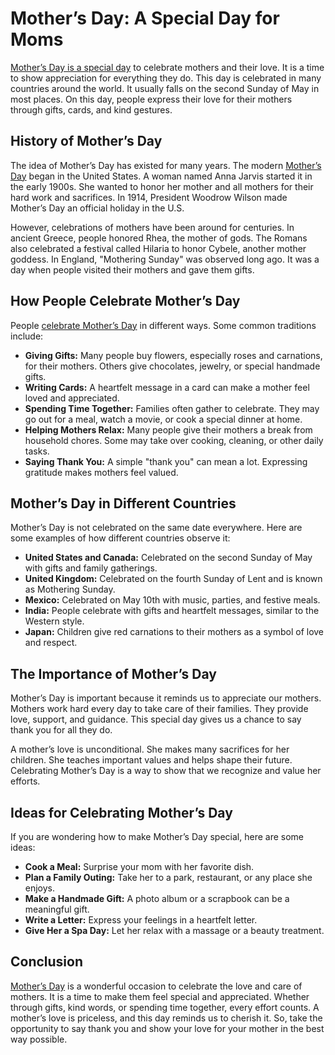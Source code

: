 # **Mother’s Day: A Special Day for Moms**

[Mother’s Day is a special day](https://vocal.media/writers/the-true-meaning-of-mothers-day) to celebrate mothers and their love. It is a time to show appreciation for everything they do. This day is celebrated in many countries around the world. It usually falls on the second Sunday of May in most places. On this day, people express their love for their mothers through gifts, cards, and kind gestures.

## **History of Mother’s Day**

The idea of Mother’s Day has existed for many years. The modern [Mother’s Day](https://vocal.media/writers/the-true-meaning-of-mothers-day) began in the United States. A woman named Anna Jarvis started it in the early 1900s. She wanted to honor her mother and all mothers for their hard work and sacrifices. In 1914, President Woodrow Wilson made Mother’s Day an official holiday in the U.S.

However, celebrations of mothers have been around for centuries. In ancient Greece, people honored Rhea, the mother of gods. The Romans also celebrated a festival called Hilaria to honor Cybele, another mother goddess. In England, "Mothering Sunday" was observed long ago. It was a day when people visited their mothers and gave them gifts.

## **How People Celebrate Mother’s Day**

People [celebrate Mother’s Day](https://vocal.media/writers/the-true-meaning-of-mothers-day) in different ways. Some common traditions include:

- **Giving Gifts:** Many people buy flowers, especially roses and carnations, for their mothers. Others give chocolates, jewelry, or special handmade gifts.
- **Writing Cards:** A heartfelt message in a card can make a mother feel loved and appreciated.
- **Spending Time Together:** Families often gather to celebrate. They may go out for a meal, watch a movie, or cook a special dinner at home.
- **Helping Mothers Relax:** Many people give their mothers a break from household chores. Some may take over cooking, cleaning, or other daily tasks.
- **Saying Thank You:** A simple "thank you" can mean a lot. Expressing gratitude makes mothers feel valued.

## **Mother’s Day in Different Countries**

Mother’s Day is not celebrated on the same date everywhere. Here are some examples of how different countries observe it:

- **United States and Canada:** Celebrated on the second Sunday of May with gifts and family gatherings.
- **United Kingdom:** Celebrated on the fourth Sunday of Lent and is known as Mothering Sunday.
- **Mexico:** Celebrated on May 10th with music, parties, and festive meals.
- **India:** People celebrate with gifts and heartfelt messages, similar to the Western style.
- **Japan:** Children give red carnations to their mothers as a symbol of love and respect.

## **The Importance of Mother’s Day**

Mother’s Day is important because it reminds us to appreciate our mothers. Mothers work hard every day to take care of their families. They provide love, support, and guidance. This special day gives us a chance to say thank you for all they do.

A mother’s love is unconditional. She makes many sacrifices for her children. She teaches important values and helps shape their future. Celebrating Mother’s Day is a way to show that we recognize and value her efforts.

## **Ideas for Celebrating Mother’s Day**

If you are wondering how to make Mother’s Day special, here are some ideas:

- **Cook a Meal:** Surprise your mom with her favorite dish.
- **Plan a Family Outing:** Take her to a park, restaurant, or any place she enjoys.
- **Make a Handmade Gift:** A photo album or a scrapbook can be a meaningful gift.
- **Write a Letter:** Express your feelings in a heartfelt letter.
- **Give Her a Spa Day:** Let her relax with a massage or a beauty treatment.

## **Conclusion**

[Mother’s Day](https://vocal.media/writers/the-true-meaning-of-mothers-day) is a wonderful occasion to celebrate the love and care of mothers. It is a time to make them feel special and appreciated. Whether through gifts, kind words, or spending time together, every effort counts. A mother’s love is priceless, and this day reminds us to cherish it. So, take the opportunity to say thank you and show your love for your mother in the best way possible.

